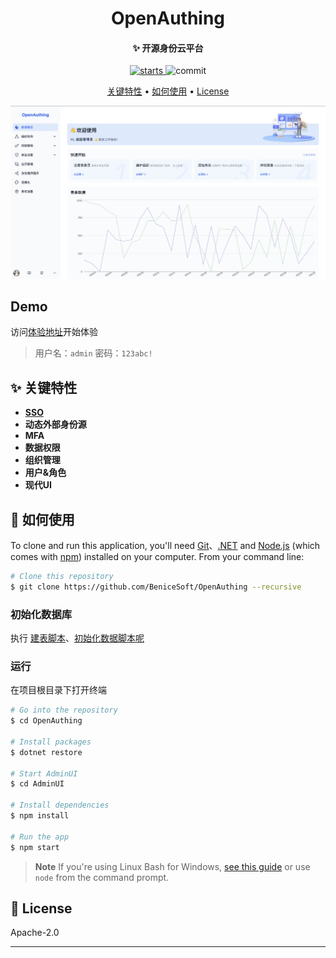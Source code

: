 <h1 align="center">
  OpenAuthing
  <br>
</h1>
<h4 align="center">
  ✨ 开源身份云平台
</h4>

<p align="center">
    <a href="https://github.com/BeniceSoft/OpenAuthing">
        <img src="https://img.shields.io/github/stars/BeniceSoft/OpenAuthing"
             alt="starts">
    </a>
    <img src="https://img.shields.io/github/last-commit/BeniceSoft/OpenAuthing/master.svg?logo=github&logoColor=green&label=commit"
        alt="commit"/>
</p>

<p align="center">
  <a href="#key-features">关键特性</a> •
  <a href="#how-to-use">如何使用</a> •
  <a href="#license">License</a>
</p>

![screenshot](./screenshots/home.png)

## Demo

访问[体验地址](https://110.41.18.47:8443/)开始体验
> 用户名：`admin` 密码：`123abc!`

## ✨ 关键特性

* [**SSO**](./src/BeniceSoft.OpenAuthing.SSO/README.md)
* **动态外部身份源**
* **MFA**
* **数据权限**
* **组织管理**
* **用户&角色**
* **现代UI**

## 🔧 如何使用

To clone and run this application, you'll need [Git](https://git-scm.com)、[.NET](https://dot.net) and [Node.js](https://nodejs.org/en/download/)
(which comes
with [npm](http://npmjs.com)) installed on your computer. From your command line:

```bash
# Clone this repository
$ git clone https://github.com/BeniceSoft/OpenAuthing --recursive
```

### 初始化数据库

执行 [建表脚本](./scripts/1初始化建表.sql)、[初始化数据脚本呢](./scripts/2初始化数据.sql)

### 运行

在项目根目录下打开终端

```bash
# Go into the repository
$ cd OpenAuthing

# Install packages
$ dotnet restore

# Start AdminUI
$ cd AdminUI

# Install dependencies
$ npm install

# Run the app
$ npm start
```

> **Note**
> If you're using Linux Bash for
> Windows, [see this guide](https://www.howtogeek.com/261575/how-to-run-graphical-linux-desktop-applications-from-windows-10s-bash-shell/) or use `node`
> from the command prompt.

## 🪪 License

Apache-2.0

---

